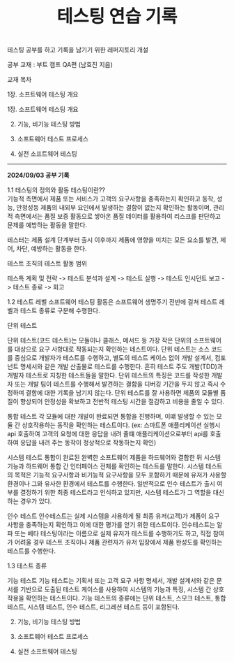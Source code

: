 <p align="center" style="font-size: 40px; font-weight: bold;">
  <strong>테스팅 연습 기록</strong>
</p>  
테스팅 공부를 하고 기록을 남기기 위한 레퍼지토리 개설

공부 교재 : 부트 캠프 QA편 (남효진 지음)

교재 목차 

1장. 소프트웨어 테스팅 개요


1장. 소프트웨어 테스팅 개요

2. 기능, 비기능 테스팅 방법

3. 소프트웨어 테스트 프로세스

4. 실전 소프트웨어 테스팅

---
**2024/09/03 공부 기록** 

1.1 테스팅의 정의와 활동
테스팅이란??  
기능적 측면에서 제품 또는 서비스가 고객의 요구사항을 충족하는지 확인하고 동작, 성능, 안정성등 제품의 내외부 요인에서 발생하는 결함이 없는지 확인하는 활동이며,
관리적 측면에서는 품질 보증 활동으로 쌓아온 품질 데이터를 활용하여 리스크를 판단하고 문제를 예방하는 활동을 말한다.

테스터는 제품 설계 단계부터 출시 이후까지 제품에 영향을 미치는 모든 요소를 발견, 제어, 차단, 예방하는 활동을 한다.

테스트 조직의 테스트 활동 범위 

테스특 계획 및 전략 -> 테스트 분석과 설계 -> 테스트 실행 -> 테스트 인시던트 보고 -> 테스트 종료 -> 회고

1.2 테스트 레벨
소프트웨어 테스팅 활동은 소프트웨어 생명주기 전반에 걸쳐 테스트 레벨과 테스트 종류로 구분해 수행한다.

단위 테스트

단위 테스트(코드 데스트)는 모듈이나 클래스, 메서드 등 가장 작은 단위의 소프트웨어를 대상으로 요구 사항대로 작동되는지 확인하는 테스트이다.
단위 테스트는 소스 코드를 중심으로 개발자가 테스트를 수행하고, 별도의 테스트 케이스 없이 개발 설계서, 컴포넌트 명세서와 같은 개발 산출물로 테스트를 수행한다.
흔히 테스트 주도 개발(TDD)과 개발자 테스트로 지칭한 테스트들을 말한다.
단위 테스트의 특징은 코드를 작성한 개발자 또는 개발 팀이 테스트를 수행해서 발견하는 결함을 디버깅 기간을 두지 않고 즉시 수정하며 결함에 대한 기록을 남기지 않는다.
단위 테스트를 잘 사용하면 제품의 모듈별 품질이 향상되어 안정성을 확보하고 전반적 테스팅 시간을 절감하고 비용을 줄일 수 있다. 

통합 테스트 
각 모듈에 대한 개발이 완료되면 통합을 진행하며, 이떄 발생할 수 있는 모듈 간 상호작용하는 동작을 확인하는 테스트이다.
(ex: 스마트폰 애플리케이션 실행시 api 호출하여 고객의 요청에 대한 응답을 내려 줄떄 애플리케이션으로부터 api를 호출하여 응답을 내려 주는 동작이 정상적으로 작동하는지 확인)

시스템 테스트
통합이 완료된 완벽한 소프트웨어 제품을 하드웨어와 결합한 뒤 시스템 기능과 하드웨어 통합 간 인터페이스 전체를 확인하는 테스트를 말한다.
시스템 테스트의 목적은 기능적 요구사항과 비기능적 요구사항을 모두 포함하기 때문에 유저가 사용할 환경이나 그와 유사한 환경에서 테스트를 수행한다.
일반적으로 인수 테스트가 출시 여부를 결정하기 위한 최종 테스트라고 인식하고 있지만, 시스템 테스트가 그 역할을 대신하는 경우가 있다.

인수 테스트
인수테스트는 실제 시스템을 사용하게 될 최종 유저(고객)가 제품이 요구 사항을 충족하는지 확인하고 이에 대한 평가를 얻기 위한 테스트이다.
인수테스트는 알파 또는 베타 테스팅이라는 이름으로 실제 유저가 테스트를 수행하기도 하고, 직접 참여가 어려울 경우 테스트 조직이나 제품 관련자가 유저 입장에서 제품 완성도를 확인하는 테스트를 수행한다.


1.3 테스트 종류 

기능 테스트
기능 테스트는 기획서 또는 고객 요구 사항 명세서, 개발 설계서와 같은 문서를 기반으로 도출된 테스트 케이스를 사용하여 시스템의 기능과 특징, 시스템 간 상호작용을 확인하는 테스트이다.
기능 테스트의 종류에는 단위 테스트, 스모크 테스트, 통합 테스트, 시스템 테스트, 인수 테스트, 리그레션 테스트 등이 포함된다. 

2. 기능, 비기능 테스팅 방법

3. 소프트웨어 테스트 프로세스

4. 실전 소프트웨어 테스팅
